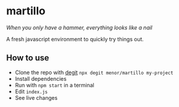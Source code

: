 # martillo
_When you only have a hammer, everything looks like a nail_

A fresh javascript environment to quickly try things out.

## How to use
- Clone the repo with [degit](https://github.com/Rich-Harris/degit) `npx degit menor/martillo my-project`
- Install dependencies
- Run with `npm start` in a terminal
- Edit `index.js`
- See live changes

